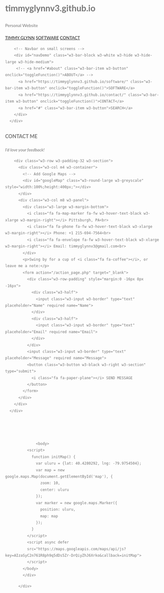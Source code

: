 # timmyglynnv3.github.io
Personal Website


<!DOCTYPE html>
<html>
<title>CONTACT</title>
<meta charset="UTF-8">
<meta name="viewport" content="width=device-width, initial-scale=1">
<link rel="stylesheet" href="https://www.w3schools.com/w3css/4/w3.css">
<link rel="stylesheet" href="https://fonts.googleapis.com/css?family=Lato">
<link rel="stylesheet" href="https://cdnjs.cloudflare.com/ajax/libs/font-awesome/4.7.0/css/font-awesome.min.css">
<style>
body,h1,h2,h3,h4,h5,h6 {font-family: "Lato", sans-serif;}
body, html {
    height: 100%;
    color: #777;
    line-height: 1.8;
}

/* Create a Parallax Effect */
.bgimg-1, .bgimg-2, .bgimg-3 {
    background-attachment: fixed;
    background-position: center;
    background-repeat: no-repeat;
    background-size: cover;
}

/* First image (Logo. Full height) */
.bgimg-1 {
    background-image: url('https://cdn-images-1.medium.com/max/1600/0*QUqE4WGF8_cC9bIl.jpg');
    min-height: 100%;
}

/* Second image (Portfolio) */
.bgimg-2 {
    background-image: url("/w3images/parallax2.jpg");
    min-height: 400px;
}

/* Third image (Contact) */
.bgimg-3 {
    background-image: url("/w3images/parallax3.jpg");
    min-height: 400px;
}

.w3-wide {letter-spacing: 10px;}
.w3-hover-opacity {cursor: pointer;}

/* Turn off parallax scrolling for tablets and phones */
@media only screen and (max-device-width: 1024px) {
    .bgimg-1, .bgimg-2, .bgimg-3 {
        background-attachment: scroll;
    }
}
</style>
<body>


<!-- Navbar (sit on top) -->
<div class="w3-top">
        <div class="w3-bar" id="myNavbar">
          <a class="w3-bar-item w3-button w3-hover-black w3-hide-medium w3-hide-large w3-right" href="javascript:void(0);" onclick="toggleFunction()" title="Toggle Navigation Menu">
            <i class="fa fa-bars"></i>
          </a>
          <a href="https://timmyglynnv3.github.io/" class="w3-bar-item w3-button w3-white">TIMMY GLYNN</a>
          <!-- <a href="#about" class="w3-bar-item w3-button w3-hide-small"><i class="fa fa-user"></i> ABOUT</a> -->
          <a href="https://timmyglynnv3.github.io/software/" class="w3-bar-item w3-button w3-white w3-hide-small"><i class="fa fa-th"></i> SOFTWARE</a>
          <a href="https://timmyglynnv3.github.io/contact/" class="w3-bar-item w3-button w3-white w3-hide-small"><i class="fa fa-envelope"></i> CONTACT</a>
          <a href="#" class="w3-bar-item w3-button w3-white w3-hide-small w3-right w3-hover-red">
            <i class="fa fa-search"></i>
          </a>
        </div>
      
        <!-- Navbar on small screens -->
        <div id="navDemo" class="w3-bar-block w3-white w3-hide w3-hide-large w3-hide-medium">
         <!-- <a href="#about" class="w3-bar-item w3-button" onclick="toggleFunction()">ABOUT</a> -->
          <a href="https://timmyglynnv3.github.io/software/" class="w3-bar-item w3-button" onclick="toggleFunction()">SOFTWARE</a>
          <a href="https://timmyglynnv3.github.io/contact/" class="w3-bar-item w3-button" onclick="toggleFunction()">CONTACT</a>
          <a href="#" class="w3-bar-item w3-button">SEARCH</a>
        </div>
      </div>



<!-- Container (Contact Section) -->
<div class="w3-content w3-container w3-padding-64" id="contact">
        <h3 class="w3-center">CONTACT ME</h3>
        <p class="w3-center"><em>I'd love your feedback!</em></p>
      
        <div class="w3-row w3-padding-32 w3-section">
          <div class="w3-col m4 w3-container">
            <!-- Add Google Maps -->
            <div id="googleMap" class="w3-round-large w3-greyscale" style="width:100%;height:400px;"></div>
          </div>
          <div class="w3-col m8 w3-panel">
            <div class="w3-large w3-margin-bottom">
              <i class="fa fa-map-marker fa-fw w3-hover-text-black w3-xlarge w3-margin-right"></i> Pittsburgh, PA<br>
              <i class="fa fa-phone fa-fw w3-hover-text-black w3-xlarge w3-margin-right"></i> Phone: +1 215-694-7564<br>
              <i class="fa fa-envelope fa-fw w3-hover-text-black w3-xlarge w3-margin-right"></i> Email: timmyglynnv3@gmail.com<br>
            </div>
            <p>Swing by for a cup of <i class="fa fa-coffee"></i>, or leave me a note:</p>
            <form action="/action_page.php" target="_blank">
              <div class="w3-row-padding" style="margin:0 -16px 8px -16px">
                <div class="w3-half">
                  <input class="w3-input w3-border" type="text" placeholder="Name" required name="Name">
                </div>
                <div class="w3-half">
                  <input class="w3-input w3-border" type="text" placeholder="Email" required name="Email">
                </div>
              </div>
              <input class="w3-input w3-border" type="text" placeholder="Message" required name="Message">
              <button class="w3-button w3-black w3-right w3-section" type="submit">
                <i class="fa fa-paper-plane"></i> SEND MESSAGE
              </button>
            </form>
          </div>
        </div>
      </div>




                  <body>
              <script>
                function initMap() {
                  var uluru = {lat: 40.4280292, lng: -79.9754504};
                  var map = new google.maps.Map(document.getElementById('map'), {
                    zoom: 10,
                    center: uluru
                  });
                  var marker = new google.maps.Marker({
                    position: uluru,
                    map: map
                  });
                }
              </script>
              <script async defer
              src="https://maps.googleapis.com/maps/api/js?key=AIzaSyC2n761R8ph9q5dDs5Zr-DrQiyZhJ6Xrko&callback=initMap">
              </script>
            </body>
            </div>


  <!---
              <body>
                  <script>
                      function myMap() {
                      var mapProp= {
                          center:new google.maps.LatLng(40.4280292,-79.9754504),
                          zoom:5,
                      };
                      var map=new google.maps.Map(document.getElementById("googleMap"),mapProp);
                      }
                      </script>
                      
                      <script src="https://maps.googleapis.com/maps/api/js?key=AIzaSyC2n761R8ph9q5dDs5Zr-DrQiyZhJ6Xrko&callback=myMap"></script>
        
                      </body> -->


          </div>